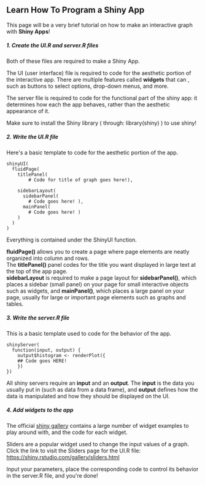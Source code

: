## Learn How To Program a Shiny App
This page will be a very brief tutorial on how to make an interactive graph with **Shiny Apps**!


##### 1. Create the UI.R and server.R files
Both of these files are required to make a Shiny App.


The UI (user interface) file is required to code for the aesthetic portion of the interactive app. There are multiple features called **widgets** that can , such as buttons to select options, drop-down menus, and more.


The server file is required to code for the functional part of the shiny app: it determines how each the app behaves, rather than the aesthetic appearance of it.


Make sure to install the Shiny library ( through: library(shiny) ) to use shiny!


##### 2. Write the UI.R file

Here's a basic template to code for the aesthetic portion of the app.

```
shinyUI(
  fluidPage(
    titlePanel(
        # Code for title of graph goes here!),

    sidebarLayout(
      sidebarPanel(
        # Code goes here! ),
      mainPanel(
        # Code goes here! )
    )
  )
)
```
Everything is contained under the ShinyUI function.

**fluidPage()** allows you to create a page where page elements are neatly organized into column and rows.
<br>
The **titlePanel()** panel codes for the title you want displayed in large text at the top of the app page.
<br>
**sidebarLayout** is required to make a page layout for **sidebarPanel()**, which places a sidebar (small panel) on your page for small interactive objects such as widgets, and **mainPanel()**, which places a large panel on your page, usually for large or important page elements such as graphs and tables.


##### 3. Write the server.R file

This is a basic template used to code for the behavior of the app.

```
shinyServer(
  function(input, output) {
    output$histogram <- renderPlot({
    ## Code goes HERE!  
    })
})
```
All shiny servers require an **input** and an **output**. The **input** is the data you usually put in (such as data from a data frame), and **output** defines how the data is manipulated and how they should be displayed on the UI.

##### 4. Add widgets to the app
The official [shiny gallery](https://shiny.rstudio.com/gallery/) contains a large number of widget examples to play around with, and the code for each widget.

Sliders are a popular widget used to change the input values of a graph. Click the link to visit the Sliders page for the UI.R file: https://shiny.rstudio.com/gallery/sliders.html

Input your parameters, place the corresponding code to control its behavior in the server.R file, and you're done!
